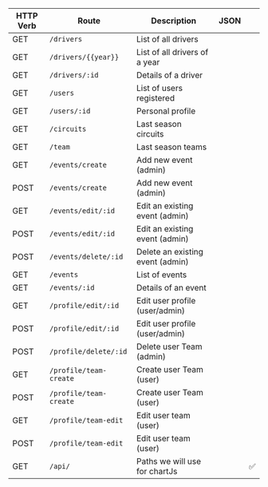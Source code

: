 | HTTP Verb  | Route                  | Description                      | JSON |   |
|------------|------------------------|----------------------------------|------|---|
| GET        | `/drivers`             | List of all drivers              |      |   |
| GET        | `/drivers/{{year}}`    | List of all drivers of a year    |      |   |
| GET        | `/drivers/:id`         | Details of a driver              |      |   |
| GET        | `/users`               | List of users registered         |      |   |
| GET        | `/users/:id`           | Personal profile                 |      |   |
| GET        | `/circuits`            | Last season circuits             |      |   |
| GET        | `/team`                | Last season teams                |      |   |
| GET        | `/events/create`       | Add new event (admin)            |      |   |
| POST       | `/events/create`       | Add new event (admin)            |      |   |
| GET        | `/events/edit/:id`     | Edit an existing event (admin)   |      |   |
| POST       | `/events/edit/:id`     | Edit an existing event (admin)   |      |   |
| POST       | `/events/delete/:id`   | Delete an existing event (admin) |      |   |
| GET        | `/events`              | List of events                   |      |   |
| GET        | `/events/:id`          | Details of an event              |      |   |
| GET        | `/profile/edit/:id`    | Edit user profile (user/admin)   |      |   |
| POST       | `/profile/edit/:id`    | Edit user profile (user/admin)   |      |   |
| POST       | `/profile/delete/:id`  | Delete user Team (admin)         |      |   |
| GET        | `/profile/team-create` | Create user Team (user)          |      |   |
| POST       | `/profile/team-create` | Create user Team (user)          |      |   |
| GET        | `/profile/team-edit`   | Edit user team (user)            |      |   |
| POST       | `/profile/team-edit`   | Edit user team (user)            |      |   |
| GET        | `/api/`                | Paths we will use for chartJs    |      |✅ |